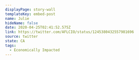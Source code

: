```yaml
---
displayPage: story-wall
templateKey: embed-post
name: Julie
hideName: false
date: 2020-04-25T02:41:52.575Z
link: https://twitter.com/AFLCIO/status/1245380432557981696
source: twitter
state: CA
tags:
  - Economically Impacted
---
```

